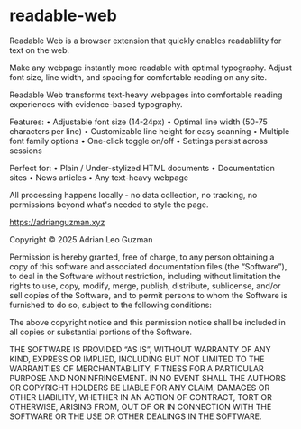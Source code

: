 # readable-web
Readable Web is a browser extension that quickly enables readablility for text on the web. 

Make any webpage instantly more readable with optimal typography. Adjust font size, line width, and spacing for comfortable reading on any site.

Readable Web transforms text-heavy webpages into comfortable reading experiences with evidence-based typography.
   
   Features:
   • Adjustable font size (14-24px)
   • Optimal line width (50-75 characters per line)
   • Customizable line height for easy scanning
   • Multiple font family options
   • One-click toggle on/off
   • Settings persist across sessions
   
   Perfect for:
   • Plain / Under-stylized HTML documents
   • Documentation sites
   • News articles
   • Any text-heavy webpage

All processing happens locally - no data collection, no tracking, no permissions beyond what's needed to style the page.

https://adrianguzman.xyz

Copyright © 2025 Adrian Leo Guzman 

Permission is hereby granted, free of charge, to any person obtaining a copy of this software and associated documentation files (the “Software”), to deal in the Software without restriction, including without limitation the rights to use, copy, modify, merge, publish, distribute, sublicense, and/or sell copies of the Software, and to permit persons to whom the Software is furnished to do so, subject to the following conditions:

The above copyright notice and this permission notice shall be included in all copies or substantial portions of the Software.

THE SOFTWARE IS PROVIDED “AS IS”, WITHOUT WARRANTY OF ANY KIND, EXPRESS OR IMPLIED, INCLUDING BUT NOT LIMITED TO THE WARRANTIES OF MERCHANTABILITY, FITNESS FOR A PARTICULAR PURPOSE AND NONINFRINGEMENT. IN NO EVENT SHALL THE AUTHORS OR COPYRIGHT HOLDERS BE LIABLE FOR ANY CLAIM, DAMAGES OR OTHER LIABILITY, WHETHER IN AN ACTION OF CONTRACT, TORT OR OTHERWISE, ARISING FROM, OUT OF OR IN CONNECTION WITH THE SOFTWARE OR THE USE OR OTHER DEALINGS IN THE SOFTWARE.
